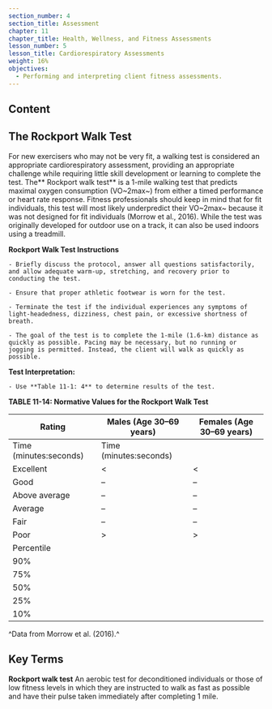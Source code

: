 ```yaml
---
section_number: 4
section_title: Assessment
chapter: 11
chapter_title: Health, Wellness, and Fitness Assessments
lesson_number: 5
lesson_title: Cardiorespiratory Assessments
weight: 16%
objectives:
  - Performing and interpreting client fitness assessments.
---
```


## Content
## The Rockport Walk Test

For new exercisers who may not be very fit, a walking test is considered an appropriate cardiorespiratory assessment, providing an appropriate challenge while requiring little skill development or learning to complete the test. The** Rockport walk test** is a 1-mile walking test that predicts maximal oxygen consumption (VO~2max~) from either a timed performance or heart rate response. Fitness professionals should keep in mind that for fit individuals, this test will most likely underpredict their VO~2max~ because it was not designed for fit individuals (Morrow et al., 2016). While the test was originally developed for outdoor use on a track, it can also be used indoors using a treadmill.

**Rockport Walk Test Instructions**

	- Briefly discuss the protocol, answer all questions satisfactorily, and allow adequate warm-up, stretching, and recovery prior to conducting the test.

	- Ensure that proper athletic footwear is worn for the test.

	- Terminate the test if the individual experiences any symptoms of light-headedness, dizziness, chest pain, or excessive shortness of breath.

	- The goal of the test is to complete the 1-mile (1.6-km) distance as quickly as possible. Pacing may be necessary, but no running or jogging is permitted. Instead, the client will walk as quickly as possible.

**Test Interpretation:**

	- Use **Table 11-1: 4** to determine results of the test.

**TABLE 11-14: Normative Values for the Rockport Walk Test**

| Rating | Males (Age 30–69 years) | Females (Age 30–69 years) |
|---|---|---|
| Time (minutes:seconds) | Time (minutes:seconds) |
| Excellent | < | < |
| Good | – | – |
| Above average | – | – |
| Average | – | – |
| Fair | – | – |
| Poor | > | > |
| Percentile |
| 90% |  |  |
| 75% |  |  |
| 50% |  |  |
| 25% |  |  |
| 10% |  |  |

^Data from Morrow et al. (2016).^

## Key Terms

**Rockport walk test**
An aerobic test for deconditioned individuals or those of low fitness levels in which they are instructed to walk as fast as possible and have their pulse taken immediately after completing 1 mile.